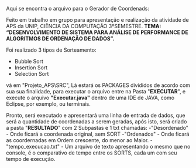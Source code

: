 Aqui se encontra o arquivo para o Gerador de Coordenads:

Feito em trabalho em grupo para apresentação e realização da atividade de APS da UNIP, CIÊNCIA DA COMPUTAÇÃO 3ºSEMESTRE.
**TEMA: “DESENVOLVIMENTO DE SISTEMA PARA ANÁLISE DE PERFORMANCE DE ALGORITMOS DE ORDENAÇÃO DE DADOS”.**

Foi realizado 3 tipos de Sorteamento:
- Bubble Sort
- Insertion Sort
- Selection Sort

vá em "Projeto_APS\SRC\", Lá estará os PACKAGES divididos de acordo com sua sua finalidade, para executar o arquivo
entre na Pasta "**EXECUTAR**", e execute o arquivo **"Executar.java"** dentro de uma IDE de JAVA, como Eclipse, por exemplo, ou terminais.

Pronto, será executado e apresentará uma linha de entrada de dados, que será a quantidade de coordenadas a serem geradas, após isto, será criado
a pasta "**RESULTADO**" com 2 Subpastas e 1 txt chamadas: 
-"Desordenado" - Onde ficará a coordenada original, sem SORT
-"Ordenados" - Onde ficará as coordernadas em Ordem crescente, do menor ao Maior.
-"tempo_execucao.txt" - Um arquivo de texto apresentando o mesmo que no console, é o comparativo de tempo entre os SORTS, cada um com seu tempo de execução.


